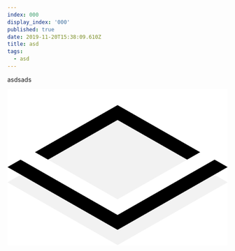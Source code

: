 ```yaml
---
index: 000
display_index: '000'
published: true
date: 2019-11-20T15:38:09.610Z
title: asd
tags:
  - asd
---
```

asdsads

![](/src/assets/images/Logo_white.png)
